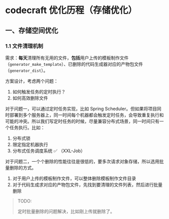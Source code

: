 

# codecraft 优化历程（存储优化）



## 一、存储空间优化

### 1.1 文件清理机制

需求：**每天**清理所有无用的文件，**包括**用户上传的模板制作文件（`generator_make_template`）、已删除的代码生成器对应的产物包文件（`generator_dist`）。

方案设计，考虑两个问题：

1. 如何触发任务的定时执行？
2. 如何高效删除文件

对于问题一，可以通过定时任务实现，比如 Spring Scheduler。但如果将项目同时部署到多个服务器上，同一时间每个机器都会触发定时任务，会导致重复执行和可能的冲突。所以我们写定时任务的时候，尽量兼容分布式场景，同一时间只有一个任务执行。比如：

1. 分布式锁
2. 限定指定机器执行
3. 分布式任务调度系统 ✅ （XXL-Job）

对于问题二，一个个删除的性能往往是很低的，要多次请求对象存储，所以选用批量删除的方式。

1. 对于用户上传的模板制作文件，可以整体删除模板制作文件目录
2. 对于代码生成求对应的产物包文件，先找到要清理的文件列表，然后进行批量删除

> TODO:
>
> 定时批量删除的问题解决，比如刚上传就删除了。


